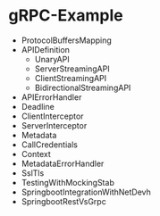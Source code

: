 # gRPC-Example
 
 - ProtocolBuffersMapping
 - APIDefinition
   - UnaryAPI
   - ServerStreamingAPI
   - ClientStreamingAPI
   - BidirectionalStreamingAPI
 - APIErrorHandler
 - Deadline
 - ClientInterceptor
 - ServerInterceptor
 - Metadata
 - CallCredentials
 - Context
 - MetadataErrorHandler
 - SslTls
 - TestingWithMockingStab
 - SpringbootIntegrationWithNetDevh
 - SpringbootRestVsGrpc